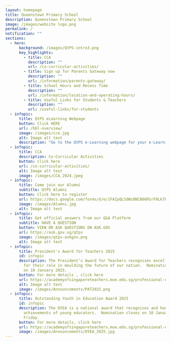 ```yaml
---
layout: homepage
title: Queenstown Primary School
description: Queenstown Primary School
image: /images/website logo.png
permalink: /
notification: ""
sections:
  - hero:
      background: /images/QtPS-intro3.png
      key_highlights:
        - title: CCA
          description: ""
          url: /co-curricular-activities/
        - title: Sign up for Parents Gateway now
          description: ""
          url: /information/parents-gateway/
        - title: School Hours and Recess Time
          description: ""
          url: /information/location-and-operating-hours/
        - title: Useful Links for Students & Teachers
          description: ""
          url: /useful-links/for-students
  - infopic:
      title: QtPS eLearning Webpage
      button: Click HERE
      url: /hbl-overview/
      image: /images/cce.jpg
      alt: Image alt text
      description: "Go to the QtPS e-Learning webpage for your e-Learning instructions:"
  - infopic:
      title: CCA
      description: Co-Curricular Activities
      button: click here
      url: /co-curricular-activities/
      alt: Image alt text
      image: /images/CCA_2024.jpeg
  - infopic:
      title: Come join our Alumni
      subtitle: QtPS Alumni
      button: Click here to register
      url: https://docs.google.com/forms/d/e/1FAIpQLSdWz8NCB86RSrF0Lk7EuBSM2300rasnztuvwINCNBsIRKX2rg/viewform
      image: /images/Alumni.jpg
      alt: Image alt text
  - infopic:
      title: Get official answers from our Q&A Platform
      subtitle: HAVE A QUESTION
      button: VIEW OR ASK QUESTIONS ON ASK.GOV
      url: https://ask.gov.sg/qtps
      image: /images/qtps-askgov.png
      alt: Image alt text
  - infopic:
      title: President's Award for Teachers 2025
      id: infopic
      description: The President’s Award for Teachers recognises excellent educators
        for their role in moulding the future of our nation.  Nomination closes
        on 10 January 2025.
      button: For more details , click here
      url: https://academyofsingaporeteachers.moe.edu.sg/professional-excellence/presidents-award-for-teachers/overview/
      alt: Image alt text
      image: /images/Announcements/PAT2025.png
  - infopic:
      title: Outstanding Youth in Education Award 2025
      id: infopic
      description: The OYEA is a national award that recognises and honours the
        achievements of young educators.  Nomination closes on 10 January 2025,
        Friday.
      button: For more details, click here
      url: https://academyofsingaporeteachers.moe.edu.sg/professional-excellence/oyea/overview/
      image: /images/Announcements/OYEA_2025.jpg
---
```

